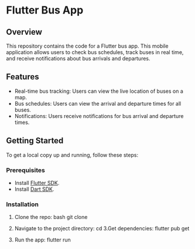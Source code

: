 # Flutter Bus App

## Overview

This repository contains the code for a Flutter bus app. This mobile application allows users to check bus schedules, track buses in real time, and receive notifications about bus arrivals and departures.

## Features

- Real-time bus tracking: Users can view the live location of buses on a map.
- Bus schedules: Users can view the arrival and departure times for all buses.
- Notifications: Users receive notifications for bus arrival and departure times.

## Getting Started

To get a local copy up and running, follow these steps:

### Prerequisites

- Install [Flutter SDK](https://flutter.dev/docs/get-started/install).
- Install [Dart SDK](https://dart.dev/get-dart).

### Installation

1. Clone the repo:
   bash
   git clone <your-repo-link>

2. Navigate to the project directory:
   cd <your-project-directory>
3.Get dependencies:
  flutter pub get

4. Run the app:
   flutter run
